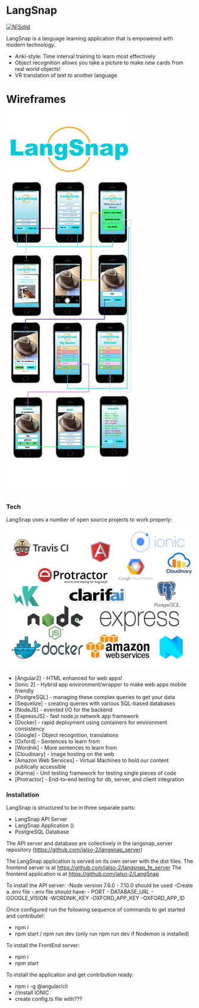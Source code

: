# LangSnap

[![N|Solid](https://cldup.com/dTxpPi9lDf.thumb.png)](https://nodesource.com/products/nsolid)

LangSnap is a language learning application that is empowered with modern technology.

  - Anki-style: Time interval training to learn most effectively
  - Object recognition allows you take a picture to make new cards from real world objects!
  - VR translation of text to another language

# Wireframes

![LangSnap Wireframes](./langsnap_wireframe.jpg?raw=true "Wireframes")

### Tech

LangSnap uses a number of open source projects to work properly:

![LangSnap Tech Stack](./langsnap_techstack.png?raw=true "Tech Stack")

* [Angular2] - HTML enhanced for web apps!
* [Ionic 2] - Hybrid app environment/wrapper to make web apps mobile friendly
* [PostgreSQL] - managing these complex queries to get your data
* [Sequelize] - creating queries with various SQL-based databases
* [NodeJS] - evented I/O for the backend
* [ExpressJS] - fast node.js network app framework
* [Docker] - rapid deployment using containers for environment consistency
* [Google] - Object recognition, translations
* [Oxford] - Sentences to learn from
* [Wordnik] - More sentences to learn from
* [Cloudinary] - image hosting on the web
* [Amazon Web Services] - Virtual Machines to hold our content publically accessible
* [Karma] - Unit testing framework for testing single pieces of code
* [Protractor] - End-to-end testing for db, server, and client integration




### Installation

LangSnap is structured to be in three separate parts:
  - LangSnap API Server
  - LangSnap Application ()
  - PostgreSQL Database

The API server and database are collectively in the langsnap_server repository (https://github.com/jalso-2/langsnap_server) 

The LangSnap application is served on its own server with the dist files. The frontend server is at https://github.com/jalso-2/langsnap_fe_server
The frontend application is at https://github.com/jalso-2/LangSnap

To install the API server:
  -Node version 7.6.0 - 7.10.0 should be used
  -Create a .env file
  -.env file should have:
    - PORT
    - DATABASE_URL
    - GOOGLE_VISION
    -WORDNIK_KEY
    -OXFORD_APP_KEY
    -OXFORD_APP_ID

Once configured run the following sequence of commands to get started and contribute!:
  - npm i
  - npm start / npm run dev  (only run npm run dev if Nodemon is installed)



To install the FrontEnd server:
  - npm i
  - npm start



To install the application and get contribution ready:
  - npm i -g @angular/cli
  - //install IONIC
  - create config.ts file with???
  
